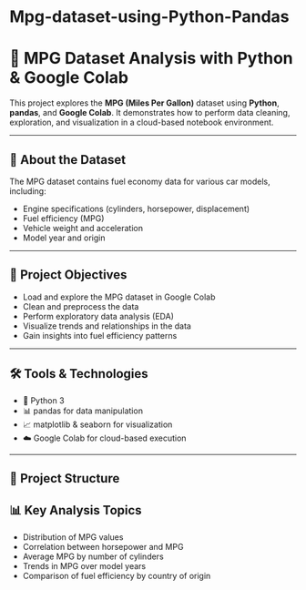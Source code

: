# Mpg-dataset-using-Python-Pandas
# 🚗 MPG Dataset Analysis with Python & Google Colab

This project explores the **MPG (Miles Per Gallon)** dataset using **Python**, **pandas**, and **Google Colab**. It demonstrates how to perform data cleaning, exploration, and visualization in a cloud-based notebook environment.

---

## 📌 About the Dataset

The MPG dataset contains fuel economy data for various car models, including:
- Engine specifications (cylinders, horsepower, displacement)
- Fuel efficiency (MPG)
- Vehicle weight and acceleration
- Model year and origin

---

## 🎯 Project Objectives

- Load and explore the MPG dataset in Google Colab
- Clean and preprocess the data
- Perform exploratory data analysis (EDA)
- Visualize trends and relationships in the data
- Gain insights into fuel efficiency patterns

---

## 🛠️ Tools & Technologies

- 🐍 Python 3
- 📊 pandas for data manipulation
- 📈 matplotlib & seaborn for visualization
- ☁️ Google Colab for cloud-based execution

---

## 📁 Project Structure

## 📊 Key Analysis Topics

- Distribution of MPG values
- Correlation between horsepower and MPG
- Average MPG by number of cylinders
- Trends in MPG over model years
- Comparison of fuel efficiency by country of origin
